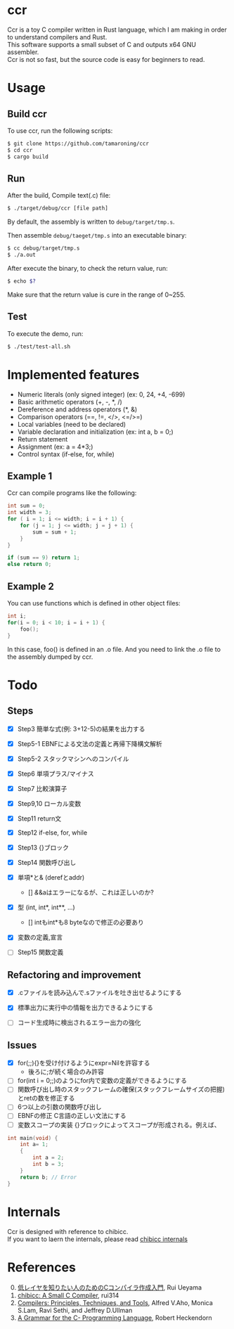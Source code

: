 # ccr
Ccr is a toy C compiler written in Rust language, which I am making in order to understand compilers and Rust.  
This software supports a small subset of C and outputs x64 GNU assembler.  
Ccr is not so fast, but the source code is easy for beginners to read.   


# Usage
## Build ccr
To use ccr, run the following scripts:

```sh
$ git clone https://github.com/tamaroning/ccr
$ cd ccr
$ cargo build
```


## Run
After the build, Compile text(.c) file:  

```sh
$ ./target/debug/ccr [file path]
```
By default, the assembly is written to ```debug/target/tmp.s```.  
  
Then assemble ```debug/taeget/tmp.s``` into an executable binary:  

```sh
$ cc debug/target/tmp.s
$ ./a.out
```

After execute the binary, to check the return value, run:  

```sh
$ echo $?
```
Make sure that the return value is cure in the range of 0~255.  


## Test
To execute the demo, run:  

```sh
$ ./test/test-all.sh
```


# Implemented features
- Numeric literals (only signed integer) (ex: 0, 24, +4, -699)
- Basic arithmetic operators (+, -, *, /)
- Dereference and address operators (*, &)
- Comparison operators (==, !=, </>, <=/>=)
- Local variables (need to be declared)
- Variable declaration and initialization (ex: int a, b = 0;)
- Return statement
- Assignment (ex: a = 4*3;)
- Control syntax (if-else, for, while)


## Example 1
Ccr can compile programs like the following: 

```c
int sum = 0;
int width = 3;
for ( i = 1; i <= width; i = i + 1) {
    for (j = 1; j <= width; j = j + 1) {
        sum = sum + 1;
    }
}

if (sum == 9) return 1;
else return 0;
```

## Example 2
You can use functions which is defined in other object files:  
```c
int i;
for(i = 0; i < 10; i = i + 1) {
    foo();
}
```
In this case, foo() is defined in an .o file.
And you need to link the .o file to the assembly dumped by ccr.  


# Todo
## Steps  
- [x] Step3 簡単な式(例: 3+12-5)の結果を出力する
- [x] Step5-1 EBNFによる文法の定義と再帰下降構文解析
- [x] Step5-2 スタックマシンへのコンパイル
- [x] Step6 単項プラス/マイナス
- [x] Step7 比較演算子
- [x] Step9,10 ローカル変数
- [x] Step11 return文
- [x] Step12 if-else, for, while
- [x] Step13 {}ブロック
- [x] Step14 関数呼び出し
- [x] 単項*と& (derefとaddr)
    - [] *&*&aはエラーになるが、これは正しいのか?
- [x] 型 (int, int*, int**, ...)
    - [] intもint*も8 byteなので修正の必要あり
- [x] 変数の定義,宣言
- [ ] Step15 関数定義


##  Refactoring and improvement
- [x] .cファイルを読み込んで.sファイルを吐き出せるようにする
- [x] 標準出力に実行中の情報を出力できるようにする
- [ ] コード生成時に検出されるエラー出力の強化


## Issues
- [x] for(;;){}を受け付けるようにexpr=Nilを許容する
    - 後ろに;が続く場合のみ許容
- [ ] for(int i = 0;;)のようにfor内で変数の定義ができるようにする
- [ ] 関数呼び出し時のスタックフレームの確保(スタックフレームサイズの把握)とretの数を修正する
- [ ] 6つ以上の引数の関数呼び出し
- [ ] EBNFの修正 C言語の正しい文法にする
- [ ] 変数スコープの実装
{}ブロックによってスコープが形成される。例えば、

```c
int main(void) {
    int a= 1;
    {
        int a = 2;
        int b = 3;
    }
    return b; // Error
}
```


# Internals
Ccr is designed with reference to chibicc.  
If you want to laern the internals, please read [chibicc internals](https://github.com/rui314/chibicc#internals)  


# References
0. [低レイヤを知りたい人のためのCコンパイラ作成入門](https://www.sigbus.info/compilerbook#), Rui Ueyama
1. [chibicc: A Small C Compiler](https://github.com/rui314/chibicc), rui314
2. [Compilers: Principles, Techniques, and Tools](https://www.amazon.com/Compilers-Principles-Techniques-Tools-2nd/dp/0321486811), Alfred V.Aho, Monica S.Lam, Ravi Sethi, and Jeffrey D.Ullman
3. [A Grammar for the C- Programming Language](http://marvin.cs.uidaho.edu/Teaching/CS445/c-Grammar.pdf), Robert Heckendorn
